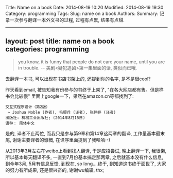 Title: Name on a book 
Date: 2014-08-19 10:20
Modified: 2014-08-19 19:30
Category: programming 
Tags: 
Slug: name on a book 
Authors: 
Summary: 记录一次参与翻译一本外文书的过程, 过程有点累, 结果有点甜. 

--- 
layout: post 
title: name on a book  
categories: programming 
---  

> you know, it is funny that people do not care your name, until you are in trouble. 
-- 美剧<疑犯追凶>第一集里面的话, 类似而已哦. 

去翻译一本书, 可以出现在书店书架上的, 还提到你的名字, 是不是很cool?    

昨天看到email, 被告知我有份参与的书终于上架了, "在各大网店都有售。但是样书会比较慢" 里面上google一下，果然在amazon.cn等都找到了: 
```     
交互式程序设计（第2版）                                                               
 ~ Joshua Noble (作者), 毛顺兵 (译者), 张婷婷 (译者)                
出版社: 机械工业出版社; (2014年8月15日)                 
语种： 简体中文                            
```                        
是的, 译者不止两位, 而我只是参与第9章和第14章这两章的翻译, 工作量基本最末尾, 谢谢主要译者的慷概, 在译序里面提到了我哈哈:-)        
   
从2013年3月左右在weibo上看到找人翻译, 于是应招尝试, 晚上翻译一下, 我很懒, 所以基本每天翻译不多, 一直到7月份基本搞定那两章, 之后就基本没有什么信息, 到今年3月, 5月有信息反馈, 到现在, so long....终于, 到知道这书终于面世了, 大家的努力有所成果, 还是很兴奋的, 谢谢wu编辑, thx;   
    
  